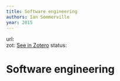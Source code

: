```yaml
---
title: Software engineering
authors: Ian Sommerville
year: 2015
---
```

url:  
zot: [See in Zotero](zotero://select/items/@sommervilleSoftwareEngineering2016)
status:
# Software engineering





